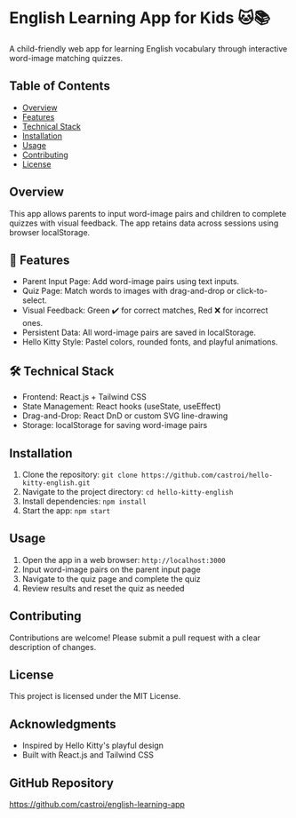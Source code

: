 
**English Learning App for Kids 🐱📚**
=======================

A child-friendly web app for learning English vocabulary through interactive word-image matching quizzes.

**Table of Contents**
-----------------

* [Overview](#overview)
* [Features](#features)
* [Technical Stack](#technical-stack)
* [Installation](#installation)
* [Usage](#usage)
* [Contributing](#contributing)
* [License](#license)

**Overview**
------------

This app allows parents to input word-image pairs and children to complete quizzes with visual feedback. The app retains data across sessions using browser localStorage.

**🎯 Features**
------------

* Parent Input Page: Add word-image pairs using text inputs.
* Quiz Page: Match words to images with drag-and-drop or click-to-select.
* Visual Feedback: Green ✔️ for correct matches, Red ❌ for incorrect ones.
* Persistent Data: All word-image pairs are saved in localStorage.
* Hello Kitty Style: Pastel colors, rounded fonts, and playful animations. 

**🛠️ Technical Stack**
-----------------

* Frontend: React.js + Tailwind CSS
* State Management: React hooks (useState, useEffect)
* Drag-and-Drop: React DnD or custom SVG line-drawing
* Storage: localStorage for saving word-image pairs

**Installation**
------------

1. Clone the repository: `git clone https://github.com/castroi/hello-kitty-english.git`
2. Navigate to the project directory: `cd hello-kitty-english`
3. Install dependencies: `npm install`
4. Start the app: `npm start`

**Usage**
-----

1. Open the app in a web browser: `http://localhost:3000`
2. Input word-image pairs on the parent input page
3. Navigate to the quiz page and complete the quiz
4. Review results and reset the quiz as needed

**Contributing**
------------

Contributions are welcome! Please submit a pull request with a clear description of changes.

**License**
-------

This project is licensed under the MIT License.

**Acknowledgments**
---------------

* Inspired by Hello Kitty's playful design
* Built with React.js and Tailwind CSS

**GitHub Repository**
-------------------

https://github.com/castroi/english-learning-app
